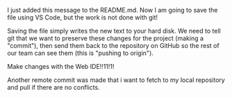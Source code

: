 I just added this message to the README.md. Now I am going to save the file using VS Code, but the work is not done with git!

Saving the file simply writes the new text to your hard disk. We need to tell git that we want to preserve these changes for the project (making a
"commit"), then send them
back to the repository on GitHub so the rest of our team can see them (this is "pushing to origin").

Make changes with the Web IDE!!11!1!

Another remote commit was made that i want to fetch to my local repository and pull if there are no conflicts.